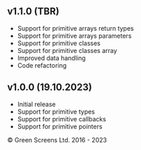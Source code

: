 
## v1.1.0 (TBR)
 - Support for primitive arrays return types
 - Support for primitive arrays parameters
 - Support for primitive classes
 - Support for primitive classes array
 - Improved data handling
 - Code refactoring

## v1.0.0 (19.10.2023)

 - Initial release
 - Support for primitive types
 - Support for primitive callbacks 
 - Support for primitive pointers

&copy; Green Screens Ltd. 2016 - 2023